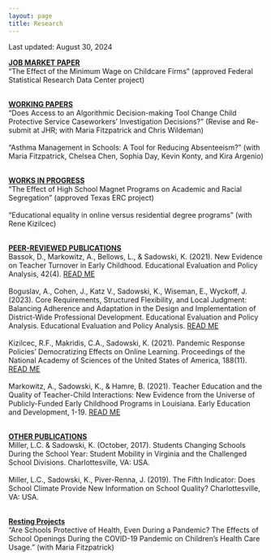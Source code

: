 ```yaml
---
layout: page
title: Research
---
```


Last updated: August 30, 2024

<ins>**JOB MARKET PAPER**</ins> <br>
“The Effect of the Minimum Wage on Childcare Firms” (approved Federal Statistical Research Data Center project) <br><br>

<ins>**WORKING PAPERS**</ins> <br>
“Does Access to an Algorithmic Decision-making Tool Change Child Protective Service Caseworkers’ Investigation Decisions?” (Revise and Re-submit at JHR; with Maria Fitzpatrick and Chris Wildeman)<br><br>
“Asthma Management in Schools: A Tool for Reducing Absenteeism?” (with Maria Fitzpatrick, Chelsea Chen, Sophia Day, Kevin Konty, and Kira Argenio)<br><br>

<ins>**WORKS IN PROGRESS**</ins><br>
“The Effect of High School Magnet Programs on Academic and Racial Segregation” (approved Texas ERC project)<br><br>
“Educational equality in online versus residential degree programs” (with Rene Kizilcec)<br><br>

<ins>**PEER-REVIEWED PUBLICATIONS**</ins><br>
Bassok, D., Markowitz, A., Bellows, L., & Sadowski, K. (2021). New Evidence on Teacher Turnover 
in Early Childhood. Educational Evaluation and Policy Analysis, 42(4). [READ ME](https://eric.ed.gov/?id=EJ1284447) <br><br>
Boguslav, A., Cohen, J., Katz V., Sadowski, K., Wiseman, E., Wyckoff, J. (2023). Core Requirements, Structured 
Flexibility, and Local Judgment: Balancing Adherence and Adaptation in the Design and Implementation of 
District-Wide Professional Development. Educational Evaluation and Policy Analysis. Educational Evaluation and Policy Analysis. [READ ME](https://journals.sagepub.com/doi/abs/10.3102/01623737231210285)<br><br>
Kizilcec, R.F., Makridis, C.A., Sadowski, K. (2021). Pandemic Response Policies’ Democratizing Effects on 
Online Learning. Proceedings of the National Academy of Sciences of the United States of America, 188(11). [READ ME](https://pubmed.ncbi.nlm.nih.gov/33707215/)<br><br>
Markowitz, A., Sadowski, K., & Hamre, B. (2021). Teacher Education and the Quality of Teacher-Child 
Interactions: New Evidence from the Universe of Publicly-Funded Early Childhood Programs in Louisiana. 
Early Education and Development, 1-19. [READ ME](https://www.tandfonline.com/doi/abs/10.1080/10409289.2021.1888036) <br><br>

<ins>**OTHER PUBLICATIONS**</ins><br>
Miller, L.C. & Sadowski, K. (October, 2017). Students Changing Schools During the School Year: Student Mobility in Virginia and the Challenged School Divisions. Charlottesville, VA: USA. <br><br>
Miller, L.C., Sadowski, K., Piver-Renna, J. (2019). The Fifth Indicator: Does School Climate Provide New Information on School Quality? Charlottesville, VA: USA.  <br><br>

<ins>**Resting Projects** </ins><br>
“Are Schools Protective of Health, Even During a Pandemic? The Effects of School Openings During the COVID-19 Pandemic on Children’s Health Care Usage.” (with Maria Fitzpatrick)
